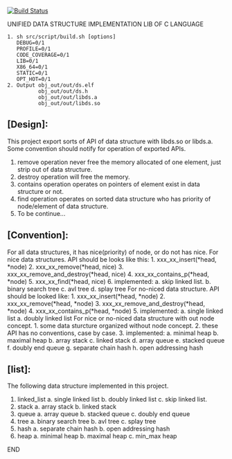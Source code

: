 [![Build Status](https://travis-ci.org/Incarnation-p-lee/libds.svg?branch=trunk)](https://travis-ci.org/Incarnation-p-lee/libds)

UNIFIED DATA STRUCTURE IMPLEMENTATION LIB OF C LANGUAGE

    1. sh src/script/build.sh [options]
       DEBUG=0/1
       PROFILE=0/1
       CODE_COVERAGE=0/1
       LIB=0/1
       X86_64=0/1
       STATIC=0/1
       OPT_HOT=0/1
    2. Output obj_out/out/ds.elf
              obj_out/out/ds.h
              obj_out/out/libds.a
              obj_out/out/libds.so

[Design]:
---------
This project export sorts of API of data structure with libds.so or libds.a.
Some convention should notify for operation of exported APIs.
   1. remove operation never free the memory allocated of one element, just strip out of data structure.
   2. destroy operation will free the memory.
   3. contains operation operates on pointers of element exist in data structure or not.
   4. find operation operates on sorted data structure who has priority of node/element of data structure.
   5. To be continue...

[Convention]:
-------------
For all data structures, it has nice(priority) of node, or do not has nice.
   For nice data structures. API should be looks like this:
       1. xxx_xx_insert(*head, *node)
       2. xxx_xx_remove(*head, nice)
       3. xxx_xx_remove_and_destroy(*head, nice)
       4. xxx_xx_contains_p(*head, *node)
       5. xxx_xx_find(*head, nice)
       6. implemented:
           a. skip linked list.
           b. binary search tree
           c. avl tree
           d. splay tree
   For no-niced data structure. API should be looked like:
       1. xxx_xx_insert(*head, *node)
       2. xxx_xx_remove(*head, *node)
       3. xxx_xx_remove_and_destroy(*head, *node)
       4. xxx_xx_contains_p(*head, *node)
       5. implemented:
           a. single linked list
           a. doubly linked list
   For nice or no-niced data structure with out node concept.
       1. some data sturcture organized without node concept.
       2. these API has no conventions, case by case.
       3. implemented:
           a. minimal heap
           b. maximal heap
           b. array stack
           c. linked stack
           d. array queue
           e. stacked queue
           f. doubly end queue
           g. separate chain hash
           h. open addressing hash
       
[list]:
-------
The following data structure implemented in this project.
   1. linked_list
        a. single linked list
        b. doubly linked list
        c. skip linked list.
   2. stack
        a. array stack
        b. linked stack
   3. queue
        a. array queue
        b. stacked queue
        c. doubly end queue
   4. tree
        a. binary search tree
        b. avl tree
        c. splay tree
   5. hash
        a. separate chain hash
        b. open addressing hash
   6. heap
        a. minimal heap
        b. maximal heap
        c. min_max heap

END
